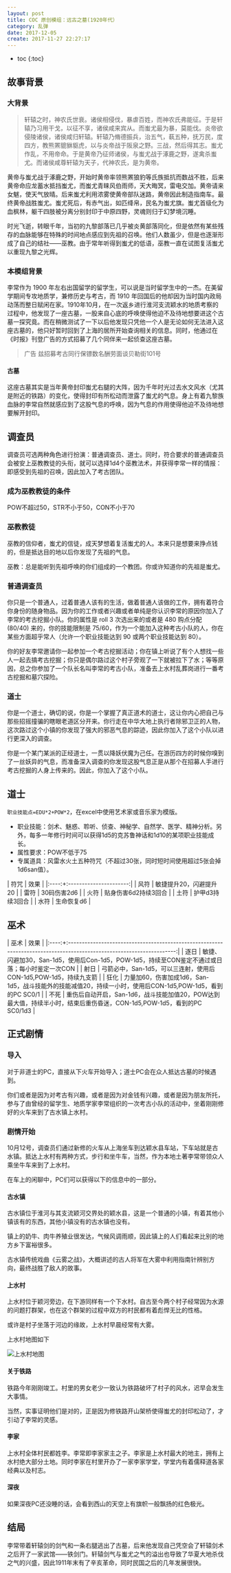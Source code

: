 ```yaml
---
layout: post
title: COC 原创模组：远古之墓(1920年代）
category: 乱弹
date: 2017-12-05
create: 2017-11-27 22:27:17
---
```


- toc
{:toc}

## 故事背景

### 大背景
> 轩辕之时，神农氏世衰。诸侯相侵伐，暴虐百姓，而神农氏弗能征。于是轩辕乃习用干戈，以征不享，诸侯咸来宾从。而蚩尤最为暴，莫能伐。炎帝欲侵陵诸侯，诸侯咸归轩辕。轩辕乃脩德振兵，治五气，蓻五种，抚万民，度四方，教熊罴貔貅䝙虎，以与炎帝战于阪泉之野。三战，然后得其志。蚩尤作乱，不用帝命。于是黄帝乃征师诸侯，与蚩尤战于涿鹿之野，遂禽杀蚩尤。而诸侯咸尊轩辕为天子，代神农氏，是为黄帝。

黄帝与蚩尤战于涿鹿之野，开始时黄帝率领熊罴狼豹等氏族抵抗而数战不胜，后来黄帝命应龙蓄水抵挡蚩尤，而蚩尤青睐风伯雨师，天大晦冥，雷电交加。黄帝请来女魃，使天气放晴。后来蚩尤利用浓雾使黄帝部队迷路，黄帝因此制造指南车。最终黄帝战胜蚩尤。蚩尤死后，有赤气出，如匹绛帛，民名为蚩尤旗。蚩尤首级化为血枫林，躯干四肢被分离分别封印于中原四野，灵魂则归于幻梦境沉睡。

时光飞逝，转眼千年，当初的九黎部落已几乎被炎黄部落同化，但是依然有某些残存的血脉能够在特殊的时间地点感应到先祖的召唤。他们人数虽少，但是也逐渐形成了自己的结社——巫教。由于常年听得到蚩尤的低语，巫教一直在试图复活蚩尤以重现九黎之光辉。

### 本模组背景
李常作为 1900 年左右出国留学的留学生，可以说是当时留学生中的一杰。在美留学期间专攻地质学，兼修历史与考古，而 1910 年回国后的他却因为当时国内政局动荡而整日赋闲在家。1910年10月，在一次返乡进行淮河支流颖水的地质考察的过程中，他发现了一座古墓，一股来自心底的呼唤使得他迫不及待地想要进这个古墓一探究竟。而在稍微测试了一下以后他发现只凭他一个人是无论如何无法进入这座古墓的，他只好暂时回到了上海的居所开始查询相关的信息。同时，他通过在《时报》刊登广告的方式招募了几个同伴来一起侦查这座古墓。

> 广告
> 兹招募考古同行保镖数名酬劳面谈贝勒街101号

#### 古墓
这座古墓其实是当年黄帝封印蚩尤右腿的大阵，因为千年时光过去水文风水（尤其是附近的铁路）的变化，使得封印有所松动而泄露了蚩尤的气息。身上有着九黎族血脉的李常自然就感应到了这股气息的呼唤，因为气息的作用使得他迫不及待地想要解开封印。

## 调查员
调查员可选两种角色进行扮演：普通调查员、道士。同时，符合要求的普通调查员会被安上巫教教徒的头衔，就可以选择1d4个巫教法术，并获得李常一样的情报：即感受到先祖的召唤，因此加入了考古团队。

### 成为巫教教徒的条件
POW不超过50，STR不小于50，CON不小于70

### 巫教教徒
巫教的信仰者，蚩尤的信徒，成天梦想着复活蚩尤的人。本来只是想要来挣点钱的，但是抵达目的地以后你发现了先祖的气息。

巫教：总是能听到先祖呼唤的你们组成的一个教团。你或许知道你的先祖是蚩尤。

### 普通调查员
你只是一个普通人，过着普通人该有的生活，做着普通人该做的工作，拥有着符合你身份的随身物品。因为你的工作或者兴趣或者单纯是你认识李常的原因你加入了李常的考古挖掘小队。你的属性是 roll 3 次选出来的或者是 480 购点分配 (80/40) 来的，你的技能限制是 75/60，作为一个能加入这种考古小队的人，你在某些方面超乎常人（允许一个职业技能达到 90 或两个职业技能达到 80）。

你的好友李常邀请你一起参加一个考古挖掘活动；你在镇上听说了有个人想找一些人一起去搞考古挖掘；你只是偶尔路过这个村子旁观了一下就被拉下了水；等等原因，总之你参加了一个队长名叫李常的考古小队，准备去上水村乱葬岗进行一番考古挖掘和墓穴探险。

### 道士
你是一个道士，确切的说，你是一个掌握了真正道术的道士，这让你内心把自己与那些招摇撞骗的瞎眼老道区分开来。你行走在中华大地上执行者除邪卫正的人物，这次路过这个小镇的你发现了强大的邪恶气息的踪迹，因此你加入了这个小队以进行更深入的调查。

你是一个某门某派的正经道士，一贯以降妖伏魔为己任。在游历四方的时候你嗅到了一丝妖异的气息，而准备深入调查的你发现这股气息正是从那个在招募人手进行考古挖掘的人身上传来的。因此，你加入了这个小队。

## 道士
`职业技能点=EDU*2+POW*2`，在excel中使用艺术家或音乐家为模版。

* 职业技能：剑术、魅惑、聆听、侦查、神秘学、自然学、医学、精神分析。另外，每多一年修行时间可以获得1d5的克苏鲁神话和1d10的某项职业技能成长。
* 属性要求：POW不低于75
* 专属道具：风雷水火土五种符咒（不超过30张，同时短时间使用超过5张会掉1d6san值）。

| 符咒 |          效果          |
|:----:+:----------------------:|
| 风符 | 敏捷提升20，闪避提升20 |
| 雷符 |       30码伤害2d6      |
| 火符 |  贴身伤害6d2持续3回合  |
| 土符 |     护甲d3持续3回合    |
| 水符 |       生命恢复d6       |

## 巫术

| 巫术 |                                                          效果                                                         |
|:----:+:---------------------------------------------------------------------------------------------------------------------:|
| 逐日 |             敏捷、闪避加30，San-1d5，使用后Con-1d5，POW-1d5，持续至CON鉴定不通过或日落；每小时鉴定一次CON             |
| 射日 |                            弓箭必中，San-1d5，可以三连射，使用后CON-1d5,POW-1d5，持续九支箭                           |
| 狂化 |       力量加60，伤害加成1d6，San-1d5，战斗技能外的技能减值20，持续一小时，使用后CON-1d5,POW-1d5，看到的PC SC0/1       |
| 不死 | 重伤后自动开启，San-1d6，战斗技能加值20，POW达到最大值，持续半小时，结束后重伤昏迷，CON-1d5,POW-1d5，看到的PC SC0/1d3 |

## 正式剧情

### 导入
对于非道士的PC，直接从下火车开始导入；道士PC会在众人抵达古墓的时候遇到。

你们或者是因为对考古有兴趣，或者是因为对金钱有兴趣，或者是因为朋友所托，参与了由曾经的留学生、地质学家李常组织的一次考古小队的活动中，坐着刚刚修好的火车来到了古水镇上水村。

### 剧情开始
10月12号，调查员们通过新修的火车从上海坐车到达颖水县车站，下车站就是古水镇。抵达上水村有两种方式，步行和坐牛车，当然，作为本地土著李常带领众人乘坐牛车来到了上水村。

在车上的闲聊中，PC们可以获得以下的信息中的一部分。

#### 古水镇
古水镇位于淮河与其支流颖河交界处的颖水县，这是一个普通的小镇，有着其他小镇该有的东西，其他小镇没有的古水镇也没有。

镇上的奶牛、肉牛养殖业很发达，气候风调雨顺，因此镇上的人们看起来比别的地方乡下富裕很多。

古水镇传统戏曲《云雾之战》，大概讲述的古人将军在大雾中利用指南针辨别方向，最终战胜了敌人的故事。

#### 上水村
上水村位于颖河旁边，在下游同样有一个下水村。自古至今两个村子经常因为水源的问题打群架，也在这个群架的过程中双方的村民都有着彪悍无比的性格。

或许是村子坐落于河边的缘故，上水村早晨经常有大雾。

上水村地图如下

![上水村地图](https://i.loli.net/2017/11/30/5a2015d7ae1eb.png)

#### 关于铁路
铁路今年刚刚竣工。村里的男女老少一致认为铁路破坏了村子的风水，迟早会发生大事情。

当然，实事证明他们是对的，正是因为修铁路开山架桥使得蚩尤的封印松动了，才引动了李常的灵感。

#### 李家
上水村全体村民都姓李。李常即李家家主之子。李家是上水村最大的地主，拥有上水村绝大部分土地。同时李家在村里开办了一家李家学堂，学堂内有着儒释道各家经典以及村志。

#### 深夜
如果深夜PC还没睡的话，会看到西山的天空上有旗帜一般飘扬的红色极光。

## 结局
李常带着轩辕剑的剑气和一条右腿逃出了古墓，后来他发现自己凭空会了轩辕剑术之后开了一家武馆——铁剑门。轩辕剑气与蚩尤之气的溢出也导致了华夏大地杀伐之气的兴盛，因此1911年末有了辛亥革命，同时民国之后的几年发展很快。
